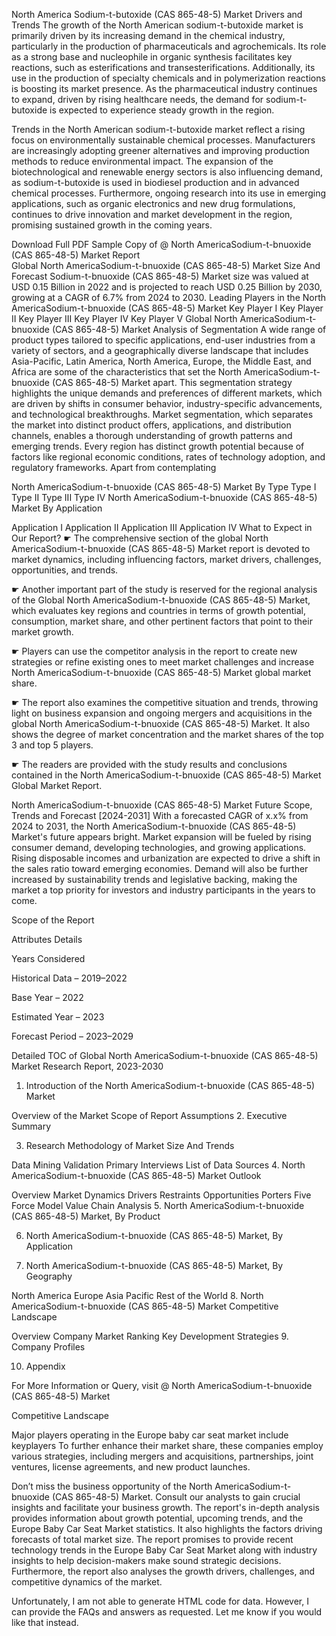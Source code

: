 North America Sodium-t-butoxide (CAS 865-48-5) Market Drivers and Trends
The growth of the North American sodium-t-butoxide market is primarily driven by its increasing demand in the chemical industry, particularly in the production of pharmaceuticals and agrochemicals. Its role as a strong base and nucleophile in organic synthesis facilitates key reactions, such as esterifications and transesterifications. Additionally, its use in the production of specialty chemicals and in polymerization reactions is boosting its market presence. As the pharmaceutical industry continues to expand, driven by rising healthcare needs, the demand for sodium-t-butoxide is expected to experience steady growth in the region.

Trends in the North American sodium-t-butoxide market reflect a rising focus on environmentally sustainable chemical processes. Manufacturers are increasingly adopting greener alternatives and improving production methods to reduce environmental impact. The expansion of the biotechnological and renewable energy sectors is also influencing demand, as sodium-t-butoxide is used in biodiesel production and in advanced chemical processes. Furthermore, ongoing research into its use in emerging applications, such as organic electronics and new drug formulations, continues to drive innovation and market development in the region, promising sustained growth in the coming years.

Download Full PDF Sample Copy of @ North AmericaSodium-t-bnuoxide (CAS 865-48-5) Market Report  
Global North AmericaSodium-t-bnuoxide (CAS 865-48-5) Market Size And Forecast
Sodium-t-bnuoxide (CAS 865-48-5) Market size was valued at USD 0.15 Billion in 2022 and is projected to reach USD 0.25 Billion by 2030, growing at a CAGR of 6.7% from 2024 to 2030.
Leading Players in the North AmericaSodium-t-bnuoxide (CAS 865-48-5) Market
Key Player I
Key Player II
Key Player III
Key Player IV
Key Player V
Global North AmericaSodium-t-bnuoxide (CAS 865-48-5) Market Analysis of Segmentation
A wide range of product types tailored to specific applications, end-user industries from a variety of sectors, and a geographically diverse landscape that includes Asia-Pacific, Latin America, North America, Europe, the Middle East, and Africa are some of the characteristics that set the North AmericaSodium-t-bnuoxide (CAS 865-48-5) Market apart. This segmentation strategy highlights the unique demands and preferences of different markets, which are driven by shifts in consumer behavior, industry-specific advancements, and technological breakthroughs. Market segmentation, which separates the market into distinct product offers, applications, and distribution channels, enables a thorough understanding of growth patterns and emerging trends. Every region has distinct growth potential because of factors like regional economic conditions, rates of technology adoption, and regulatory frameworks. Apart from contemplating

North AmericaSodium-t-bnuoxide (CAS 865-48-5) Market By Type
Type I
Type II
Type III
Type IV
North AmericaSodium-t-bnuoxide (CAS 865-48-5) Market By Application

Application I
Application II
Application III
Application IV
What to Expect in Our Report?
☛ The comprehensive section of the global North AmericaSodium-t-bnuoxide (CAS 865-48-5) Market report is devoted to market dynamics, including influencing factors, market drivers, challenges, opportunities, and trends.

☛ Another important part of the study is reserved for the regional analysis of the Global North AmericaSodium-t-bnuoxide (CAS 865-48-5) Market, which evaluates key regions and countries in terms of growth potential, consumption, market share, and other pertinent factors that point to their market growth.

☛ Players can use the competitor analysis in the report to create new strategies or refine existing ones to meet market challenges and increase North AmericaSodium-t-bnuoxide (CAS 865-48-5) Market global market share.

☛ The report also examines the competitive situation and trends, throwing light on business expansion and ongoing mergers and acquisitions in the global North AmericaSodium-t-bnuoxide (CAS 865-48-5) Market. It also shows the degree of market concentration and the market shares of the top 3 and top 5 players.

☛ The readers are provided with the study results and conclusions contained in the North AmericaSodium-t-bnuoxide (CAS 865-48-5) Market Global Market Report.

North AmericaSodium-t-bnuoxide (CAS 865-48-5) Market Future Scope, Trends and Forecast [2024-2031]
With a forecasted CAGR of x.x% from 2024 to 2031, the North AmericaSodium-t-bnuoxide (CAS 865-48-5) Market's future appears bright. Market expansion will be fueled by rising consumer demand, developing technologies, and growing applications. Rising disposable incomes and urbanization are expected to drive a shift in the sales ratio toward emerging economies. Demand will also be further increased by sustainability trends and legislative backing, making the market a top priority for investors and industry participants in the years to come.

Scope of the Report

Attributes Details

Years Considered

Historical Data – 2019–2022

Base Year – 2022

Estimated Year – 2023

Forecast Period – 2023–2029

Detailed TOC of Global North AmericaSodium-t-bnuoxide (CAS 865-48-5) Market Research Report, 2023-2030
1. Introduction of the North AmericaSodium-t-bnuoxide (CAS 865-48-5) Market

Overview of the Market
Scope of Report
Assumptions
2. Executive Summary

3. Research Methodology of Market Size And Trends

Data Mining
Validation
Primary Interviews
List of Data Sources
4. North AmericaSodium-t-bnuoxide (CAS 865-48-5) Market Outlook

Overview
Market Dynamics
Drivers
Restraints
Opportunities
Porters Five Force Model
Value Chain Analysis
5. North AmericaSodium-t-bnuoxide (CAS 865-48-5) Market, By Product

6. North AmericaSodium-t-bnuoxide (CAS 865-48-5) Market, By Application

7. North AmericaSodium-t-bnuoxide (CAS 865-48-5) Market, By Geography

North America
Europe
Asia Pacific
Rest of the World
8. North AmericaSodium-t-bnuoxide (CAS 865-48-5) Market Competitive Landscape

Overview
Company Market Ranking
Key Development Strategies
9. Company Profiles

10. Appendix

For More Information or Query, visit @ North AmericaSodium-t-bnuoxide (CAS 865-48-5) Market

Competitive Landscape

Major players operating in the Europe baby car seat market include keyplayers To further enhance their market share, these companies employ various strategies, including mergers and acquisitions, partnerships, joint ventures, license agreements, and new product launches.

Don’t miss the business opportunity of the North AmericaSodium-t-bnuoxide (CAS 865-48-5) Market. Consult our analysts to gain crucial insights and facilitate your business growth.
The report's in-depth analysis provides information about growth potential, upcoming trends, and the Europe Baby Car Seat Market statistics. It also highlights the factors driving forecasts of total market size. The report promises to provide recent technology trends in the Europe Baby Car Seat Market along with industry insights to help decision-makers make sound strategic decisions. Furthermore, the report also analyses the growth drivers, challenges, and competitive dynamics of the market.

Unfortunately, I am not able to generate HTML code for data. However, I can provide the FAQs and answers as requested. Let me know if you would like that instead.
